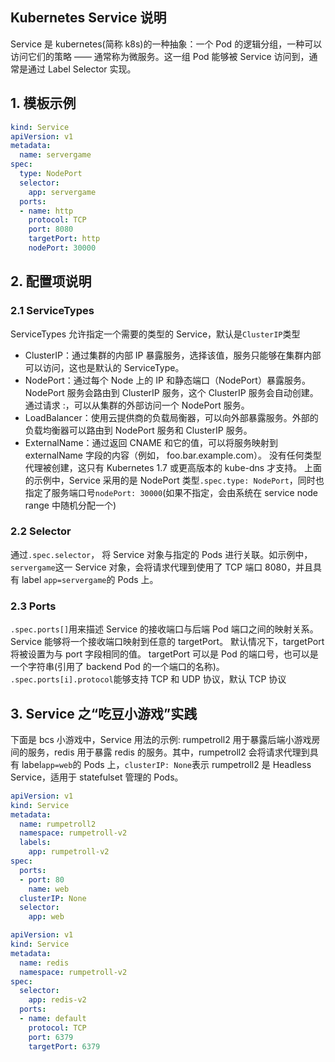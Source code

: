 ## Kubernetes Service 说明


Service 是 kubernetes(简称 k8s)的一种抽象：一个 Pod 的逻辑分组，一种可以访问它们的策略 —— 通常称为微服务。这一组 Pod 能够被 Service 访问到，通常是通过 Label Selector 实现。

## 1. 模板示例
```yml
kind: Service
apiVersion: v1
metadata:
  name: servergame
spec:
  type: NodePort
  selector:
    app: servergame
  ports:
  - name: http
    protocol: TCP
    port: 8080
    targetPort: http
    nodePort: 30000
```

## 2. 配置项说明
### 2.1 ServiceTypes
ServiceTypes 允许指定一个需要的类型的 Service，默认是`ClusterIP`类型
- ClusterIP：通过集群的内部 IP 暴露服务，选择该值，服务只能够在集群内部可以访问，这也是默认的 ServiceType。
- NodePort：通过每个 Node 上的 IP 和静态端口（NodePort）暴露服务。NodePort 服务会路由到 ClusterIP 服务，这个 ClusterIP 服务会自动创建。通过请求 <NodeIP>:<NodePort>，可以从集群的外部访问一个 NodePort 服务。
- LoadBalancer：使用云提供商的负载局衡器，可以向外部暴露服务。外部的负载均衡器可以路由到 NodePort 服务和 ClusterIP 服务。
- ExternalName：通过返回 CNAME 和它的值，可以将服务映射到 externalName 字段的内容（例如， foo.bar.example.com）。 没有任何类型代理被创建，这只有 Kubernetes 1.7 或更高版本的 kube-dns 才支持。
上面的示例中，Service 采用的是 NodePort 类型`.spec.type: NodePort`，同时也指定了服务端口号`nodePort: 30000`(如果不指定，会由系统在 service node range 中随机分配一个)
### 2.2 Selector
通过`.spec.selector`， 将 Service 对象与指定的 Pods 进行关联。如示例中，`servergame`这一 Service 对象，会将请求代理到使用了 TCP 端口 8080，并且具有 label `app=servergame`的 Pods 上。
### 2.3 Ports
`.spec.ports[]`用来描述 Service 的接收端口与后端 Pod 端口之间的映射关系。Service 能够将一个接收端口映射到任意的 targetPort。 默认情况下，targetPort 将被设置为与 port 字段相同的值。 targetPort 可以是 Pod 的端口号，也可以是一个字符串(引用了 backend Pod 的一个端口的名称)。 
`.spec.ports[i].protocol`能够支持 TCP 和 UDP 协议，默认 TCP 协议

## 3. Service 之“吃豆小游戏”实践
下面是 bcs 小游戏中，Service 用法的示例: rumpetroll2 用于暴露后端小游戏房间的服务，redis 用于暴露 redis 的服务。其中，rumpetroll2 会将请求代理到具有 label`app=web`的 Pods 上，`clusterIP: None`表示 rumpetroll2 是 Headless Service，适用于 statefulset 管理的 Pods。
```yml
apiVersion: v1
kind: Service
metadata:
  name: rumpetroll2
  namespace: rumpetroll-v2
  labels:
    app: rumpetroll-v2
spec:
  ports:
  - port: 80
    name: web
  clusterIP: None
  selector:
    app: web
```
```yml
apiVersion: v1
kind: Service
metadata:
  name: redis
  namespace: rumpetroll-v2
spec:
  selector:
    app: redis-v2
  ports:
  - name: default
    protocol: TCP
    port: 6379
    targetPort: 6379
```

